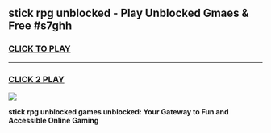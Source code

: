 
## stick rpg unblocked - Play Unblocked Gmaes & Free #s7ghh
<h3>
<a href="https://news.freeplayer.one?title=stick_rpg_unblocked&ref=26F">CLICK TO PLAY</a></h3>
<hr>

<h3>
<a href="https://news.freeplayer.one?title=stick_rpg_unblocked&ref=26F">CLICK 2 PLAY</a>
  
</h3>

<a href="https://news.freeplayer.one?title=stick_rpg_unblocked&ref=26F/"><img src="https://clearcache.store/games.png"></a>


**stick rpg unblocked games unblocked: Your Gateway to Fun and Accessible Online Gaming**
